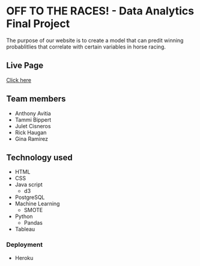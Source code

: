 # OFF TO THE RACES! - Data Analytics Final Project

The purpose of our website is to create a model that can predit winning probablitlies that correlate with certain variables in horse racing.

## Live Page 
[Click here](https://off-to-the-races.herokuapp.com/)

## Team members
- Anthony Avitia
- Tammi Bippert
- Julet Cisneros
- Rick Haugan
- Gina Ramirez


 ## Technology used

 - HTML
 - CSS
 - Java script
    - d3
 - PostgreSQL
 - Machine Learning
    - SMOTE
 - Python
    - Pandas
 - Tableau
 
 ### Deployment
 - Heroku
